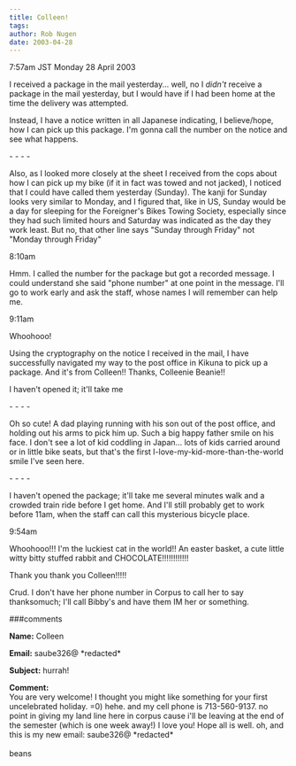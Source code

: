 ```yaml
---
title: Colleen!
tags: 
author: Rob Nugen
date: 2003-04-28
---
```


<p class=date>7:57am JST Monday 28 April 2003</p>

<p>I received a package in the mail yesterday... well, no I
<em>didn't</em> receive a package in the mail yesterday, but I would
have if I had been home at the time the delivery was attempted.</p>

<p>Instead, I have a notice written in all Japanese indicating, I
believe/hope, how I can pick up this package.  I'm gonna call the
number on the notice and see what happens.</p>

<p>- - - -</p>

<p>Also, as I looked more closely at the sheet I received from the
cops about how I can pick up my bike (if it in fact was towed and not
jacked), I noticed that I could have called them yesterday (Sunday).
The kanji for Sunday looks very similar to Monday, and I figured that,
like in US, Sunday would be a day for sleeping for the Foreigner's
Bikes Towing Society, especially since they had such limited hours and
Saturday was indicated as the day they work least.  But no, that other
line says "Sunday through Friday" not "Monday through Friday"</p>

<p class=date>8:10am</p>

<p>Hmm.  I called the number for the package but got a recorded
message.  I could understand she said "phone number" at one point in
the message.  I'll go to work early and ask the staff, whose names I
will remember can help me.</p>

<p class=date>9:11am</p>

<p>Whoohooo!</p>

<p>Using the cryptography on the notice I received in the mail, I have
successfully navigated my way to the post office in Kikuna to pick up
a package.  And it's from Colleen!!  Thanks, Colleenie Beanie!!</p>

<p>I haven't opened it; it'll take me</p>

<p>- - - -</p>

<p>Oh so cute!  A dad playing running with his son out of the post
office, and holding out his arms to pick him up.  Such a big happy
father smile on his face.  I don't see a lot of kid coddling in
Japan... lots of kids carried around or in little bike seats, but
that's the first I-love-my-kid-more-than-the-world smile I've seen
here.</p>

<p>- - - -</p>

<p>I haven't opened the package; it'll take me several minutes walk
and a crowded train ride before I get home.  And I'll still probably
get to work before 11am, when the staff can call this mysterious
bicycle place.</p>

<p class=date>9:54am</p>

<p>Whoohooo!!!  I'm the luckiest cat in the world!!  An easter basket,
a cute little witty bitty stuffed rabbit and CHOCOLATE!!!!!!!!!!!!</p>

<p>Thank you thank you Colleen!!!!!</p>

<p>Crud.  I don't have her phone number in Corpus to call her to say
thanksomuch; I'll call Bibby's and have them IM her or something.</p>


###comments


<p><b>Name:</b> Colleen

<p><b>Email:</b> saube326@ *redacted*

<p><b>Subject:</b> hurrah!

<p><b>Comment:</b>
<br>You are very welcome! I thought you might like something for your first uncelebrated holiday. =0) hehe. and my cell phone is 713-560-9137.  no point in giving my land line here in corpus cause i'll be leaving at the end of the semester (which is one week away!) I love you! Hope all is well. oh, and this is my new email:  saube326@ *redacted*<br>
<br>
beans

